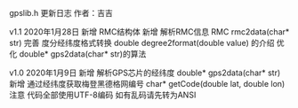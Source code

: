 gpslib.h 更新日志 作者：吉吉

v1.1 2020年1月28日
新增 RMC结构体
新增 解析RMC信息 RMC rmc2data(char* str)
完善 度分经纬度格式转换 double degree2format(double value) 的介绍
优化 double* gps2data(char* str)的算法

v1.0 2020年1月9日
新增 解析GPS芯片的经纬度 double* gps2data(char* str)
新增 通过经纬度获取梅登黑德格网编号 char* getCode(double lat, double lon)
注意 代码全部使用UTF-8编码 如有乱码请先转为ANSI